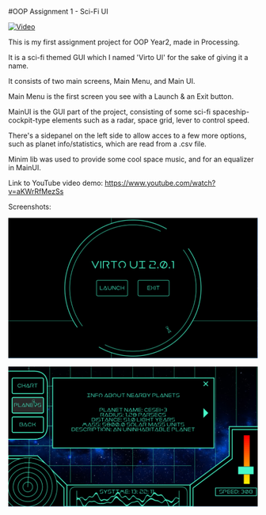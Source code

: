 #OOP Assignment 1 - Sci-Fi UI

[![Video](http://img.youtube.com/vi/aKWrRfMezSs/0.jpg)](http://www.youtube.com/watch?v=aKWrRfMezSs)

This is my first assignment project for OOP Year2, made in Processing.

It is a sci-fi themed GUI which I named 'Virto UI' for the sake of giving it a name.

It consists of two main screens, Main Menu, and Main UI.

Main Menu is the first screen you see with a Launch & an Exit button.

MainUI is the GUI part of the project, consisting of some sci-fi spaceship-cockpit-type elements such as a radar, space grid, lever to control speed.

There's a sidepanel on the left side to allow acces to a few more options, such as planet info/statistics, which are read from a .csv file.

Minim lib was used to provide some cool space music, and for an equalizer in MainUI.

Link to YouTube video demo: https://www.youtube.com/watch?v=aKWrRfMezSs

Screenshots:

![alt text](https://github.com/yungrazr/OOP_Assignment1/blob/master/Screenshot_2.png "Screenshot 1")

![alt text](https://github.com/yungrazr/OOP_Assignment1/blob/master/Screenshot_3.png "Screenshot 2")
